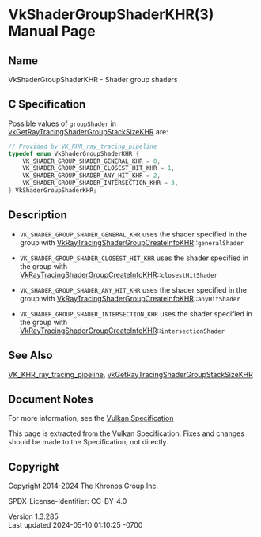 # VkShaderGroupShaderKHR(3) Manual Page

## Name

VkShaderGroupShaderKHR - Shader group shaders



## <a href="#_c_specification" class="anchor"></a>C Specification

Possible values of `groupShader` in
[vkGetRayTracingShaderGroupStackSizeKHR](https://registry.khronos.org/vulkan/specs/1.3-extensions/man/html/vkGetRayTracingShaderGroupStackSizeKHR.html)
are:

``` c
// Provided by VK_KHR_ray_tracing_pipeline
typedef enum VkShaderGroupShaderKHR {
    VK_SHADER_GROUP_SHADER_GENERAL_KHR = 0,
    VK_SHADER_GROUP_SHADER_CLOSEST_HIT_KHR = 1,
    VK_SHADER_GROUP_SHADER_ANY_HIT_KHR = 2,
    VK_SHADER_GROUP_SHADER_INTERSECTION_KHR = 3,
} VkShaderGroupShaderKHR;
```

## <a href="#_description" class="anchor"></a>Description

- `VK_SHADER_GROUP_SHADER_GENERAL_KHR` uses the shader specified in the
  group with
  [VkRayTracingShaderGroupCreateInfoKHR](https://registry.khronos.org/vulkan/specs/1.3-extensions/man/html/VkRayTracingShaderGroupCreateInfoKHR.html)::`generalShader`

- `VK_SHADER_GROUP_SHADER_CLOSEST_HIT_KHR` uses the shader specified in
  the group with
  [VkRayTracingShaderGroupCreateInfoKHR](https://registry.khronos.org/vulkan/specs/1.3-extensions/man/html/VkRayTracingShaderGroupCreateInfoKHR.html)::`closestHitShader`

- `VK_SHADER_GROUP_SHADER_ANY_HIT_KHR` uses the shader specified in the
  group with
  [VkRayTracingShaderGroupCreateInfoKHR](https://registry.khronos.org/vulkan/specs/1.3-extensions/man/html/VkRayTracingShaderGroupCreateInfoKHR.html)::`anyHitShader`

- `VK_SHADER_GROUP_SHADER_INTERSECTION_KHR` uses the shader specified in
  the group with
  [VkRayTracingShaderGroupCreateInfoKHR](https://registry.khronos.org/vulkan/specs/1.3-extensions/man/html/VkRayTracingShaderGroupCreateInfoKHR.html)::`intersectionShader`

## <a href="#_see_also" class="anchor"></a>See Also

[VK_KHR_ray_tracing_pipeline](https://registry.khronos.org/vulkan/specs/1.3-extensions/man/html/VK_KHR_ray_tracing_pipeline.html),
[vkGetRayTracingShaderGroupStackSizeKHR](https://registry.khronos.org/vulkan/specs/1.3-extensions/man/html/vkGetRayTracingShaderGroupStackSizeKHR.html)

## <a href="#_document_notes" class="anchor"></a>Document Notes

For more information, see the <a
href="https://registry.khronos.org/vulkan/specs/1.3-extensions/html/vkspec.html#VkShaderGroupShaderKHR"
target="_blank" rel="noopener">Vulkan Specification</a>

This page is extracted from the Vulkan Specification. Fixes and changes
should be made to the Specification, not directly.

## <a href="#_copyright" class="anchor"></a>Copyright

Copyright 2014-2024 The Khronos Group Inc.

SPDX-License-Identifier: CC-BY-4.0

Version 1.3.285  
Last updated 2024-05-10 01:10:25 -0700
